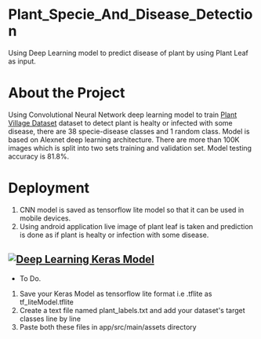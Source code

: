 # Plant_Specie_And_Disease_Detection
Using Deep Learning model to predict disease of plant by using Plant Leaf as input.

# About the Project

Using Convolutional Neural Network deep learning model to train [Plant Village Dataset](https://www.kaggle.com/akshay224/majorprojectdataset) 
dataset to detect plant is healty or infected with some disease, there are 38 specie-disease classes and 1 random class.
Model is based on Alexnet deep learning architecture. There are more than 100K images which is split into two sets training and validation set.
Model testing accuracy is 81.8%.

# Deployment
1. CNN model is saved as tensorflow lite model so that it can be used in mobile devices.
2. Using android application live image of plant leaf is taken and prediction is done as if plant is healty or infection with some disease.


## [![Deep Learning Keras Model](https://www.vectorlogo.zone/logos/kaggle/kaggle-ar21.svg)](https://www.kaggle.com/akshay224/major-project)

* To Do. 
1. Save your Keras Model as tensorflow lite format i.e .tflite as tf_liteModel.tflite
2. Create a text file named plant_labels.txt and add your dataset's target classes line by line
3. Paste both these files in app/src/main/assets directory


 
